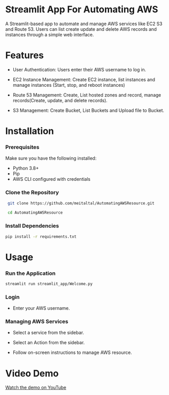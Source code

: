 # Streamlit App For Automating AWS
A Streamlit-based app to automate and manage AWS services like EC2 S3 and Route 53. Users can list create update and delete AWS records and instances through a simple web interface.

# Features
- User Authentication: Users enter their AWS username to log in.

- EC2 Instance Management: Create EC2 instance, list instances and manage instances (Start, stop, and reboot instances)

- Route 53 Management: Create, List hosted zones and record, manage records(Create, update, and delete records).

- S3 Management: Create Bucket, List Buckets and Upload file to Bucket.

# Installation

### Prerequisites

Make sure you have the following installed:

- Python 3.8+
- Pip
- AWS CLI configured with credentials

### Clone the Repository

```bash
 git clone https://github.com/meitaltal/AutomatingAWSResource.git
 
 cd AutomatingAWSResource
```

### Install Dependencies
```bash
pip install -r requirements.txt
```

# Usage

### Run the Application

```bash
streamlit run streamlit_app/Welcome.py
```

### Login

- Enter your AWS username.

### Managing AWS Services

- Select a service from the sidebar.

- Select an Action from the sidebar.

- Follow on-screen instructions to manage AWS resource.

# Video Demo

[Watch the demo on YouTube](https://youtu.be/0NQSFX56dW8?si=JKleWMoFq89I_Umf)


